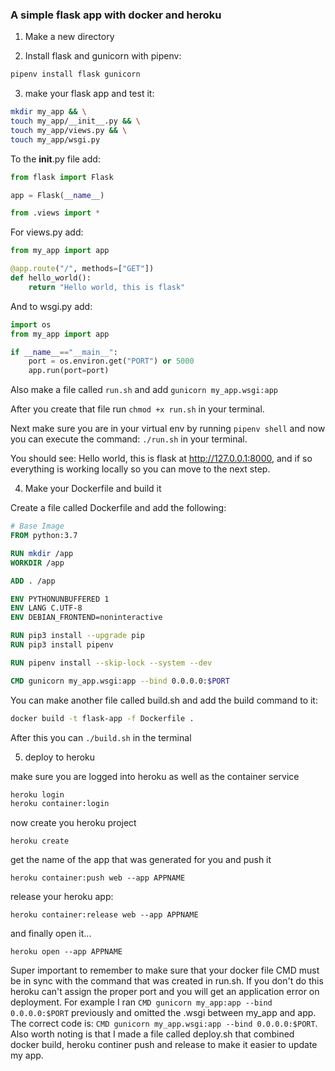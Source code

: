 ### A simple flask app with docker and heroku

1. Make a new directory

2. Install flask and gunicorn with pipenv: 

```bash
pipenv install flask gunicorn
```

3. make your flask app and test it:

```bash
mkdir my_app && \
touch my_app/__init__.py && \
touch my_app/views.py && \
touch my_app/wsgi.py
```
To the __init__.py file add:

```python
from flask import Flask 

app = Flask(__name__)

from .views import *
```

For views.py add:
```python
from my_app import app

@app.route("/", methods=["GET"])
def hello_world():
    return "Hello world, this is flask"
```

And to wsgi.py add:

```python
import os
from my_app import app

if __name__=="__main__":
    port = os.environ.get("PORT") or 5000
    app.run(port=port)
```

Also make a file called ```run.sh``` and add ```gunicorn my_app.wsgi:app```

After you create that file run ```chmod +x run.sh``` in your terminal. 

Next make sure you are in your virtual env by running ```pipenv shell``` and now you can execute the command:  ```./run.sh``` in your terminal. 

You should see: Hello world, this is flask at http://127.0.0.1:8000, and if so everything is working locally so you can move to the next step.

4. Make your Dockerfile and build it

Create a file called Dockerfile and add the following:
```Dockerfile
# Base Image
FROM python:3.7

RUN mkdir /app
WORKDIR /app

ADD . /app

ENV PYTHONUNBUFFERED 1
ENV LANG C.UTF-8
ENV DEBIAN_FRONTEND=noninteractive

RUN pip3 install --upgrade pip
RUN pip3 install pipenv

RUN pipenv install --skip-lock --system --dev

CMD gunicorn my_app.wsgi:app --bind 0.0.0.0:$PORT

```

You can make another file called build.sh and add the build command to it:

```bash
docker build -t flask-app -f Dockerfile .
```

After this you can ```./build.sh``` in the terminal

5. deploy to heroku

make sure you are logged into heroku as well as the container service

```bash
heroku login
heroku container:login
```

now create you heroku project

```
heroku create
```

get the name of the app that was generated for you and push it

```
heroku container:push web --app APPNAME
```

release your heroku app:

```
heroku container:release web --app APPNAME
```

and finally open it...

```
heroku open --app APPNAME
```

Super important to remember to make sure that your docker file CMD must be in sync with the command that was created in run.sh. If you don't do this heroku can't assign the proper port and you will get an application error on deployment. For example I ran ```CMD gunicorn my_app:app --bind 0.0.0.0:$PORT``` previously and omitted the .wsgi between my_app and app. The correct code is: ```CMD gunicorn my_app.wsgi:app --bind 0.0.0.0:$PORT```. Also worth noting is that I made a file called deploy.sh that combined docker build, heroku continer push and release to make it easier to update my app. 




